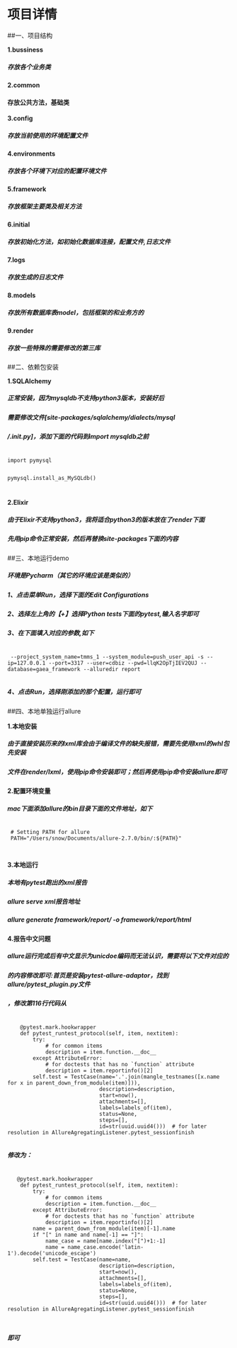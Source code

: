 # 项目详情

##一、项目结构

**1.bussiness**
##### 存放各个业务类

**2.common**
#### 存放公共方法，基础类

**3.config**
##### 存放当前使用的环境配置文件

**4.environments**
##### 存放各个环境下对应的配置环境文件

**5.framework**
##### 存放框架主要类及相关方法

**6.initial**
##### 存放初始化方法，如初始化数据库连接，配置文件,日志文件

**7.logs**
##### 存放生成的日志文件

**8.models**
##### 存放所有数据库表model，包括框架的和业务方的

**9.render**
##### 存放一些特殊的需要修改的第三库

##二、依赖包安装

**1.SQLAlchemy**
##### 正常安装，因为mysqldb不支持python3版本，安装好后
##### 需要修改文件[site-packages/sqlalchemy/dialects/mysql
##### /.__init__.py]，添加下面的代码到import mysqldb之前

<code>
import pymysql

pymysql.install_as_MySQLdb()

</code>

 **2.Elixir**
 ##### 由于Elixir不支持python3，我将适合python3的版本放在了render下面
 ##### 先用pip命令正常安装，然后再替换site-packages下面的内容
 
 ##三、本地运行demo
 ##### 环境是Pycharm（其它的环境应该是类似的）
 ##### 1、点击菜单Run，选择下面的Edit Configurations
 ##### 2、选择左上角的【+】选择Python tests下面的pytest,输入名字即可
 ##### 3、在下面填入对应的参数,如下
 <code>
 --project_system_name=tmms_1 --system_module=push_user_api -s --ip=127.0.0.1 --port=3317 --user=cdbiz --pwd=llqK2OpTjIEV2QUJ --database=gaea_framework --alluredir report
 </code>
 
 ##### 4、点击Run，选择刚添加的那个配置，运行即可
 
 ##四、本地单独运行allure
 
 **1.本地安装**
 ##### 由于直接安装历来的lxml库会由于编译文件的缺失报错，需要先使用lxml的whl包先安装
 ##### 文件在render/lxml，使用pip命令安装即可；然后再使用pip命令安装allure即可
 
 **2.配置环境变量**
 ##### mac下面添加allure的bin目录下面的文件地址，如下
 
 <code>
 # Setting PATH for allure
 PATH="/Users/snow/Documents/allure-2.7.0/bin/:${PATH}"
 
 </code>
 
 **3.本地运行**
 ##### 本地有pytest跑出的xml报告
 ##### allure serve  xml报告地址
 ##### allure generate framework/report/ -o framework/report/html
 
 
 
  **4.报告中文问题**
  #####  allure运行完成后有中文显示为unicdoe编码而无法认识，需要将以下文件对应的
  #####  的内容修改即可:首页是安装pytest-allure-adaptor，找到allure/pytest_plugin.py文件
  #####  ，修改第116行代码从
  <code>
    @pytest.mark.hookwrapper
    def pytest_runtest_protocol(self, item, nextitem):
        try:
            # for common items
            description = item.function.__doc__
        except AttributeError:
            # for doctests that has no `function` attribute
            description = item.reportinfo()[2]
        self.test = TestCase(name='.'.join(mangle_testnames([x.name for x in parent_down_from_module(item)])),
                             description=description,
                             start=now(),
                             attachments=[],
                             labels=labels_of(item),
                             status=None,
                             steps=[],
                             id=str(uuid.uuid4()))  # for later resolution in AllureAgregatingListener.pytest_sessionfinish
   </code>
   
   ##### 修改为：
   <code>
   @pytest.mark.hookwrapper
    def pytest_runtest_protocol(self, item, nextitem):
        try:
            # for common items
            description = item.function.__doc__
        except AttributeError:
            # for doctests that has no `function` attribute
            description = item.reportinfo()[2]
        name = parent_down_from_module(item)[-1].name
        if "[" in name and name[-1] == "]":
            name_case = name[name.index("[")+1:-1]
            name = name_case.encode('latin-1').decode('unicode_escape')
        self.test = TestCase(name=name,
                             description=description,
                             start=now(),
                             attachments=[],
                             labels=labels_of(item),
                             status=None,
                             steps=[],
                             id=str(uuid.uuid4()))  # for later resolution in AllureAgregatingListener.pytest_sessionfinish
   
   </code>
   
   ##### 即可